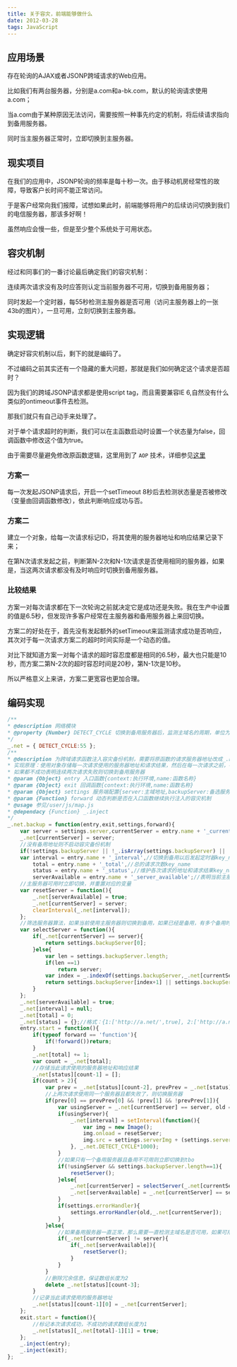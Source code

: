```yaml
---
title: 关于容灾，前端能够做什么
date: 2012-03-28
tags: JavaScript
---
```


## 应用场景

存在轮询的AJAX或者JSONP跨域请求的Web应用。

比如我们有两台服务器，分别是a.com和a-bk.com，默认的轮询请求使用a.com；

当a.com由于某种原因无法访问，需要按照一种事先约定的机制，将后续请求指向到备用服务器。

同时当主服务器正常时，立即切换到主服务器。

## 现实项目

在我们的应用中，JSONP轮询的频率是每十秒一次。由于移动机房经常性的故障，导致客户长时间不能正常访问。

于是客户经常向我们报障，试想如果此时，前端能够将用户的后续访问切换到我们的电信服务器，那该多好啊！

虽然响应会慢一些，但是至少整个系统处于可用状态。

## 容灾机制

经过和同事们的一番讨论最后确定我们的容灾机制：

连续两次请求没有及时应答则认定当前服务器不可用，切换到备用服务器；

同时发起一个定时器，每55秒检测主服务器是否可用（访问主服务器上的一张43b的图片），一旦可用，立刻切换到主服务器。

## 实现逻辑

确定好容灾机制以后，剩下的就是编码了。

不过编码之前其实还有一个隐藏的重大问题，那就是我们如何确定这个请求是否超时？

因为我们的跨域JSONP请求都是使用script tag，而且需要兼容IE 6,自然没有什么类似的ontimeout事件去检测。

那我们就只有自己动手来处理了。

对于单个请求超时的判断，我们可以在主函数启动时设置一个状态量为false，回调函数中修改这个值为true。

由于需要尽量避免修改原函数逻辑，这里用到了 `AOP` 技术，详细参见[这里](http://xugaofan.github.com/javascript/2012/03/18/AOP-in-JavaScript/)

### 方案一

每一次发起JSONP请求后，开启一个setTimeout 8秒后去检测状态量是否被修改（变量由回调函数修改），依此判断响应成功与否。

### 方案二

建立一个对象，给每一次请求标记ID，将其使用的服务器地址和响应结果记录下来；

在第N次请求发起之前，判断第N-2次和N-1次请求是否使用相同的服务器，如果是，当这两次请求都没有及时响应时切换到备用服务器。

### 比较结果

方案一对每次请求都在下一次轮询之前就决定它是成功还是失败。我在生产中设置的值是6.5秒，但发现许多客户经常在主服务器和备用服务器上来回切换。

方案二的好处在于，首先没有发起额外的setTimeout来监测请求成功是否响应，其次对于每一次请求方案二的超时时间实际是一个动态的值。

对比下就知道方案一对每个请求的超时容忍度都是相同的6.5秒，最大也只能是10秒，而方案二第N-2次的超时容忍时间是20秒，第N-1次是10秒。

所以严格意义上来讲，方案二更宽容也更加合理。

## 编码实现

```javascript
/**
* @description 网络模块
* @property {Number} DETECT_CYCLE 切换到备用服务器后，监测主域名的周期，单位为秒，周期长度最好不要设置为10的倍数，便于调试观察
*/
_.net = { DETECT_CYCLE:55 };
/**
* @description 为跨域请求函数注入容灾备份机制，需要将原函数的请求服务器地址改成_.net['funcname_current_server'];
* 实现原理：使用对象存储每一次请求使用的服务器地址和请求结果，然后在每一次请求之前，判断前两次使用相同服务器的请求是否都不成功。
* 如果都不成功表明连续两次请求失败则切换到备用服务器
* @param {Object} entry 入口函数{context:执行环境,name:函数名称}
* @param {Object} exit 回调函数{context:执行环境,name:函数名称}
* @param {Object} settings 服务端配置{server:主域地址,backupServer:备选服务器地址，数组，长度为0则不启用容灾机制,serverImg:监测主域名可用的图片}
* @param {Function} forward 动态判断是否在入口函数继续执行注入的容灾机制
* @usage 参见/user/js/map.js
* @dependacy {Function} _.inject
*/
_.net.backup = function(entry,exit,settings,forward){
    var server = settings.server,currentServer = entry.name + '_current_server';
    _.net[currentServer] = server;
    //没有备用地址则不启动容灾备份机制
    if(!settings.backupServer || !_.isArray(settings.backupServer) || !settings.backupServer.length) return;
    var interval = entry.name + '_interval',//切换到备用以后发起定时器key_name
        total = entry.name + '_total',//总的请求次数key_name
        status = entry.name + '_status',//维护各次请求的地址和请求结果key_name
        serverAvailable = entry.name + '_server_available';//表明当前主服务器是否可用的key_name
    //主服务器可用时立即切换，并重置对应的变量
    var resetServer = function(){
        _.net[serverAvailable] = true;
        _.net[currentServer] = server;
        clearInterval(_.net[interval]);
    };
    //筛选服务器算法，如果当前使用主服务器则切换到备用，如果已经是备用，有多个备用时则切换到下一个备用，只有一个备用是切换到主服务器
    var selectServer = function(){
        if(_.net[currentServer] == server){
            return settings.backupServer[0];
        }else{
            var len = settings.backupServer.length;
            if(len ==1)
                return server;
            var index = _.indexOf(settings.backupServer,_.net[currentServer]);
            return settings.backupServer[index+1] || settings.backupServer[0];
        }
    };
    _.net[serverAvailable] = true;
    _.net[interval] = null;
    _.net[total] = 0;
    _.net[status] = {};//格式：{1:['http://a.net/',true], 2:['http://a.net/']}
    entry.start = function(){
        if(typeof forward == 'function'){
            if(!forward())return;
        }
        _.net[total] += 1;
        var count = _.net[total];
        //存储当此请求使用的服务器地址和响应结果
        _.net[status][count-1] = [];
        if(count > 2){
            var prev = _.net[status][count-2], prevPrev = _.net[status][count-3];
            //上两次请求使用同一个服务器且都失败了，则切换服务器
            if(prev[0] == prevPrev[0] && !prev[1] && !prevPrev[1]){
                var usingServer = _.net[currentServer] == server, old = _.net[currentServer];
                if(usingServer){
                    _.net[interval] = setInterval(function(){
                        var img = new Image();
                        img.onload = resetServer;
                        img.src = settings.serverImg + (settings.serverImg.indexOf('?')>-1?'&':'?') + 't=' + new Date().getTime();
                    }, _.net.DETECT_CYCLE*1000);
                }
                //如果只有一个备用服务器且备用不可用则立即切换到tbo
                if(!usingServer && settings.backupServer.length==1){
                    resetServer();
                }else{
                    _.net[currentServer] = selectServer(_.net[currentServer]);
                    _.net[serverAvailable] = _.net[currentServer] == server;
                }
                if(settings.errorHandler){
                    settings.errorHandler(old,_.net[currentServer]);
                }
            }else{
                //如果备用服务器一直正常，那么需要一直检测主域名是否可用，如果可用立即切换到主域名
                if(_.net[currentServer] != server){
                    if(_.net[serverAvailable]){
                        resetServer();
                    }
                }
            }
            //删除冗余信息，保证数组长度为2
            delete _.net[status][count-3];
        }
        //记录当此请求使用的服务器地址
        _.net[status][count-1][0] = _.net[currentServer];
    };
    exit.start = function(){
        //标记本次请求成功，不成功的请求数组长度为1
        _.net[status][_.net[total]-1][1] = true;
    };
    _.inject(entry);
    _.inject(exit);
};
```

